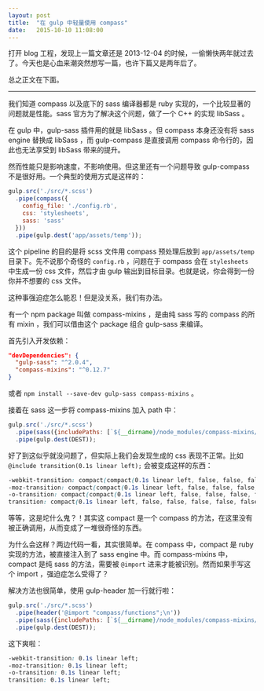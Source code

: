 ```yaml
---
layout: post
title:  "在 gulp 中轻量使用 compass"
date:   2015-10-10 11:08:00
---
```


打开 blog 工程，发现上一篇文章还是 2013-12-04 的时候，一偷懒快两年就过去了。今天也是心血来潮突然想写一篇，也许下篇又是两年后了。

总之正文在下面。

---

我们知道 compass 以及底下的 sass 编译器都是 ruby 实现的，一个比较显著的问题就是性能。sass 官方为了解决这个问题，做了一个 C++ 的实现 libSass 。

在 gulp 中，gulp-sass 插件用的就是 libSass 。但 compass 本身还没有将 sass engine 替换成 libSass ，而 gulp-compass 是直接调用 compass 命令行的，因此也无法享受到 libSass 带来的提升。

然而性能只是影响速度，不影响使用。但这里还有一个问题导致 gulp-compass 不是很好用。一个典型的使用方式是这样的：

```js
gulp.src('./src/*.scss')
  .pipe(compass({
    config_file: './config.rb',
    css: 'stylesheets',
    sass: 'sass'
  }))
  .pipe(gulp.dest('app/assets/temp'));
```

这个 pipeline 的目的是将 scss 文件用 compass 预处理后放到 `app/assets/temp` 目录下。先不说那个奇怪的 `config.rb` ，问题在于 compass 会在 `stylesheets` 中生成一份 css 文件，然后才由 gulp 输出到目标目录。也就是说，你会得到一份你并不想要的 css 文件。

这种事强迫症怎么能忍！但是没关系，我们有办法。

有一个 npm package 叫做 compass-mixins ，是由纯 sass 写的 compass 的所有 mixin ，我们可以借由这个 package 组合 gulp-sass 来编译。

首先引入开发依赖：

```json
"devDependencies": {
  "gulp-sass": "^2.0.4",
  "compass-mixins": "^0.12.7"
}
```

或者 `npm install --save-dev gulp-sass compass-mixins` 。

接着在 sass 这一步将 compass-mixins 加入 path 中：

```js
gulp.src('./src/*.scss')
  .pipe(sass({includePaths: [`${__dirname}/node_modules/compass-mixins/lib`]}))
  .pipe(gulp.dest(DEST));
```

好了到这似乎就没问题了，但实际上我们会发现生成的 css 表现不正常。比如 `@include transition(0.1s linear left);` 会被变成这样的东西：

```css
-webkit-transition: compact(compact(0.1s linear left, false, false, false, false, false, false, false, false, false) false false);
-moz-transition: compact(compact(0.1s linear left, false, false, false, false, false, false, false, false, false) false false false);
-o-transition: compact(compact(0.1s linear left, false, false, false, false, false, false, false, false, false) false false false);
transition: compact(0.1s linear left, false, false, false, false, false, false, false, false, false);
```

等等，这是坨什么鬼？！其实这 compact 是一个 compass 的方法，在这里没有被正确调用，从而变成了一堆很奇怪的东西。

为什么会这样？两边代码一看，其实很简单。在 compass 中，compact 是 ruby 实现的方法，被直接注入到了 sass engine 中。而 compass-mixins 中，compact 是纯 sass 的方法，需要被 `@import` 进来才能被识别。然而如果手写这个 import ，强迫症怎么受得了？

解决方法也很简单，使用 gulp-header 加一行就行啦：

```js
gulp.src('./src/*.scss')
  .pipe(header('@import "compass/functions";\n'))
  .pipe(sass({includePaths: [`${__dirname}/node_modules/compass-mixins/lib`]}))
  .pipe(gulp.dest(DEST));
```

这下爽啦：

```css
-webkit-transition: 0.1s linear left;
-moz-transition: 0.1s linear left;
-o-transition: 0.1s linear left;
transition: 0.1s linear left;
```
